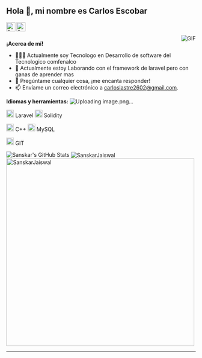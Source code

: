 <h2 title="hehehe"> Hola 👋, mi nombre es Carlos Escobar  </h2>

<a href="https://www.linkedin.com/in/carlos-d-escobar-lastre-b932b0274/">
  <img align="left" alt="Sanskar's LinkedIn" width="24px" src="https://img.icons8.com/nolan/96/linkedin.png" />
</a>
<a href="https://www.instagram.com/j.sanskarr/">
  <img align="left" alt="Sanskar's Instagram" width="24px" src="https://img.icons8.com/nolan/96/instagram-new.png" />
</a>





<br />
<br />


 

  <img align="right" alt="GIF" src="https://media.giphy.com/media/LmNwrBhejkK9EFP504/giphy.gif" />

**¡Acerca de mí!**

- 👨🏽‍💻 Actualmente soy Tecnologo en Desarrollo de software del Tecnologico comfenalco
- 🌱 Actualmente estoy Laborando con el framework de laravel pero con ganas de aprender mas 
- 💬 Pregúntame cualquier cosa, ¡me encanta responder!
- 📫 Envíame un correo electrónico a [carloslastre2602@gmail.com](mailto:carloslastre2602@gmail.com).



**Idiomas y herramientas:**
![Uploading image.png…]()


<code><img height="20" src="https://img.icons8.com/nolan/96/laravel.png"></code> Laravel
<code><img height="20" src="https://img.icons8.com/nolan/96/ethereum.png"></code> Solidity

<code><img height="20" src="https://img.icons8.com/nolan/96/c-plus-plus.png"></code> C++
<code><img height="20" src="https://img.icons8.com/nolan/96/sql.png"></code> MySQL

<code><img height="20" src="https://img.icons8.com/nolan/96/git.png"></code> GIT

<img src="https://github-readme-stats.vercel.app/api?username=sanskarjaiswal2001&show_icons=true&hide_border=true&count_private=true&theme=shades-of-purple&icon_color=fad000" alt="Sanskar's GitHub Stats">
<img align="center" src="https://github-readme-streak-stats.herokuapp.com/?user=sanskarjaiswal2001&count_private=true&theme=radical" alt="SanskarJaiswal" />
<img align="center" width=500 src="https://github-readme-stats.vercel.app/api/top-langs/?username=sanskarjaiswal2001&count_private=true&theme=radical" alt="SanskarJaiswal" />

-----



